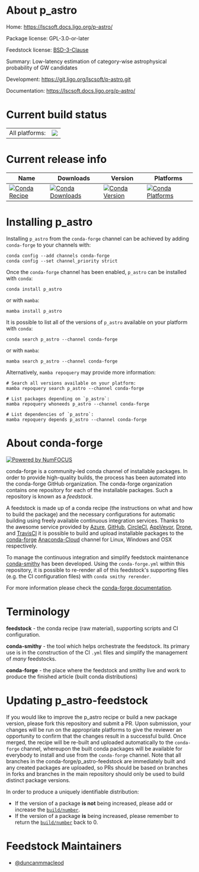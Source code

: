 About p_astro
=============

Home: https://lscsoft.docs.ligo.org/p-astro/

Package license: GPL-3.0-or-later

Feedstock license: [BSD-3-Clause](https://github.com/conda-forge/p_astro-feedstock/blob/master/LICENSE.txt)

Summary: Low-latency estimation of category-wise astrophysical probability of GW candidates

Development: https://git.ligo.org/lscsoft/p-astro.git

Documentation: https://lscsoft.docs.ligo.org/p-astro/

Current build status
====================


<table><tr><td>All platforms:</td>
    <td>
      <a href="https://dev.azure.com/conda-forge/feedstock-builds/_build/latest?definitionId=2577&branchName=master">
        <img src="https://dev.azure.com/conda-forge/feedstock-builds/_apis/build/status/p_astro-feedstock?branchName=master">
      </a>
    </td>
  </tr>
</table>

Current release info
====================

| Name | Downloads | Version | Platforms |
| --- | --- | --- | --- |
| [![Conda Recipe](https://img.shields.io/badge/recipe-p_astro-green.svg)](https://anaconda.org/conda-forge/p_astro) | [![Conda Downloads](https://img.shields.io/conda/dn/conda-forge/p_astro.svg)](https://anaconda.org/conda-forge/p_astro) | [![Conda Version](https://img.shields.io/conda/vn/conda-forge/p_astro.svg)](https://anaconda.org/conda-forge/p_astro) | [![Conda Platforms](https://img.shields.io/conda/pn/conda-forge/p_astro.svg)](https://anaconda.org/conda-forge/p_astro) |

Installing p_astro
==================

Installing `p_astro` from the `conda-forge` channel can be achieved by adding `conda-forge` to your channels with:

```
conda config --add channels conda-forge
conda config --set channel_priority strict
```

Once the `conda-forge` channel has been enabled, `p_astro` can be installed with `conda`:

```
conda install p_astro
```

or with `mamba`:

```
mamba install p_astro
```

It is possible to list all of the versions of `p_astro` available on your platform with `conda`:

```
conda search p_astro --channel conda-forge
```

or with `mamba`:

```
mamba search p_astro --channel conda-forge
```

Alternatively, `mamba repoquery` may provide more information:

```
# Search all versions available on your platform:
mamba repoquery search p_astro --channel conda-forge

# List packages depending on `p_astro`:
mamba repoquery whoneeds p_astro --channel conda-forge

# List dependencies of `p_astro`:
mamba repoquery depends p_astro --channel conda-forge
```


About conda-forge
=================

[![Powered by
NumFOCUS](https://img.shields.io/badge/powered%20by-NumFOCUS-orange.svg?style=flat&colorA=E1523D&colorB=007D8A)](https://numfocus.org)

conda-forge is a community-led conda channel of installable packages.
In order to provide high-quality builds, the process has been automated into the
conda-forge GitHub organization. The conda-forge organization contains one repository
for each of the installable packages. Such a repository is known as a *feedstock*.

A feedstock is made up of a conda recipe (the instructions on what and how to build
the package) and the necessary configurations for automatic building using freely
available continuous integration services. Thanks to the awesome service provided by
[Azure](https://azure.microsoft.com/en-us/services/devops/), [GitHub](https://github.com/),
[CircleCI](https://circleci.com/), [AppVeyor](https://www.appveyor.com/),
[Drone](https://cloud.drone.io/welcome), and [TravisCI](https://travis-ci.com/)
it is possible to build and upload installable packages to the
[conda-forge](https://anaconda.org/conda-forge) [Anaconda-Cloud](https://anaconda.org/)
channel for Linux, Windows and OSX respectively.

To manage the continuous integration and simplify feedstock maintenance
[conda-smithy](https://github.com/conda-forge/conda-smithy) has been developed.
Using the ``conda-forge.yml`` within this repository, it is possible to re-render all of
this feedstock's supporting files (e.g. the CI configuration files) with ``conda smithy rerender``.

For more information please check the [conda-forge documentation](https://conda-forge.org/docs/).

Terminology
===========

**feedstock** - the conda recipe (raw material), supporting scripts and CI configuration.

**conda-smithy** - the tool which helps orchestrate the feedstock.
                   Its primary use is in the construction of the CI ``.yml`` files
                   and simplify the management of *many* feedstocks.

**conda-forge** - the place where the feedstock and smithy live and work to
                  produce the finished article (built conda distributions)


Updating p_astro-feedstock
==========================

If you would like to improve the p_astro recipe or build a new
package version, please fork this repository and submit a PR. Upon submission,
your changes will be run on the appropriate platforms to give the reviewer an
opportunity to confirm that the changes result in a successful build. Once
merged, the recipe will be re-built and uploaded automatically to the
`conda-forge` channel, whereupon the built conda packages will be available for
everybody to install and use from the `conda-forge` channel.
Note that all branches in the conda-forge/p_astro-feedstock are
immediately built and any created packages are uploaded, so PRs should be based
on branches in forks and branches in the main repository should only be used to
build distinct package versions.

In order to produce a uniquely identifiable distribution:
 * If the version of a package **is not** being increased, please add or increase
   the [``build/number``](https://docs.conda.io/projects/conda-build/en/latest/resources/define-metadata.html#build-number-and-string).
 * If the version of a package **is** being increased, please remember to return
   the [``build/number``](https://docs.conda.io/projects/conda-build/en/latest/resources/define-metadata.html#build-number-and-string)
   back to 0.

Feedstock Maintainers
=====================

* [@duncanmmacleod](https://github.com/duncanmmacleod/)

